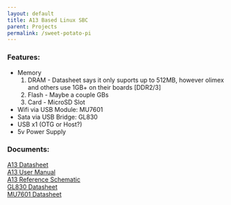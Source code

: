 ```yaml
---
layout: default
title: A13 Based Linux SBC
parent: Projects
permalink: /sweet-potato-pi
---
```


### Features:
 - Memory
	1. DRAM  - Datasheet says it only suports up to 512MB, however olimex and others use 1GB+ on their boards [DDR2/3]
	1. Flash - Maybe a couple GBs
	1. Card  - MicroSD Slot
 - Wifi via USB Module: MU7601
 - Sata via USB Bridge: GL830
 - USB x1 (OTG or Host?)
 - 5v Power Supply

### Documents:
[A13 Datasheet](docs/a13-datasheet.pdf)<br>
[A13 User Manual](docs/a13-manual.pdf)<br>
[A13 Reference Schematic](docs/a13-schematic.pdf)<br>
[GL830 Datasheet](docs/gl830-datasheet.pdf)<br>
[MU7601 Datasheet](docs/mu7601-datasheet.pdf)<br>
